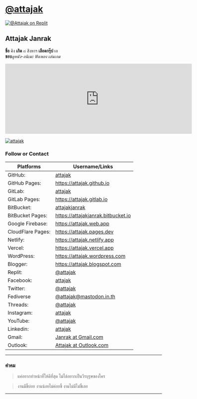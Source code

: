 # [@attajak](https://github.com/attajak)

<!-- Replit badge -->
[![@Attajak on Replit](https://replit.com/badge?caption=@Attajak%20on%20Replit)](https://replit.com/@attajak)
<!-- End Replit badge -->

## Attajak Janrak

**ชื่อ** คิง **เกิด** ๘ สิงหาฯ **เลือดกรุ๊ป** เอ  
**ชอบ**_ดูหนัง-อนิเมะ_ _ฟังเพลง_ _เล่นเกม_

<iframe src="https://github.com/sponsors/attajak/card" title="Sponsor attajak" height="225" width="600" style="border: 0;"></iframe>

[![attajak](https://attajak.github.io/assets/images/attajak.png)](https://attajak.github.io)

### Follow or Contact

Platforms | Username/Links
--- | ---
GitHub: | [attajak](https://github.com/attajak)
GitHub Pages: | <https://attajak.github.io>
GitLab: | [attajak](https://gitlab.com/attajak)
GitLab Pages: | <https://attajak.gitlab.io>
BitBucket: | [attajakjanrak](https://bitbucket.org/attajakjanrak/)
BitBucket Pages: | <https://attajakjanrak.bitbucket.io>
Google Firebase: | <https://attajak.web.app>
CloudFlare Pages: | <https://attajak.pages.dev>
Netlify: | <https://attajak.netlify.app>
Vercel: | <https://attajak.vercel.app>
WordPress: | <https://attajak.wordpress.com>
Blogger: | <https://attajak.blogspot.com>
Replit: | [@attajak](https://replit.com/@attajak)
Facebook: | [attajak](https://facebook.com/attajak)
Twitter: | [@attajak](https://twitter.com/attajak)
Fediverse | [@attajak@mastodon.in.th](https://mastodon.in.th/@attajak)
Threads: | [@attajak](https://www.threads.net/@attajak)
Instagram: | [attajak](https://instagram.com/attajak)
YouTube: | [@attajak](https://youtube.com/@attajak)
Linkedin: | [attajak](https:/linkedin.com/in/attajak)
Gmail: | [Janrak at Gmail.com](mailto:janrak@gmail.com)
Outlook: | [Attajak at Outlook.com](mailto:attajak@outlook.com)

---

### คำคม

> แค่อยากทำหน้าที่ให้ดีที่สุด ไม่ได้อยากเป็นวีรบุรุษของใคร

> งานมีขี้บ่อย งานน้อยไม่ค่อยขี้ งานไม่มีไม่ขี้เลย

---

<!--
- 👋 Hi, I’m [@attajak](https://github.com/attajak)
- 👀 I’m interested in ...
- 🌱 I’m currently learning ...
- 💞️ I’m looking to collaborate on ...
- 📫 How to reach me ...

attajak/attajak is a ✨ special ✨ repository because its `README.md` (this file) appears on your GitHub profile.
You can click the Preview link to take a look at your changes.
-->
